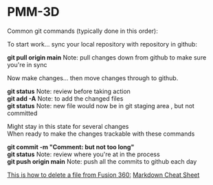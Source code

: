 # PMM-3D


Common git commands (typically done in this order):

To start work... sync your local repository with repository in github:

**git pull origin main**  Note: pull changes down from github to make sure you're in sync

Now make changes... then move changes through to github.<br />

**git status**   Note: review before taking action<br />
**git add -A**   Note: to add the changed files<br />
**git status**   Note: new file would now be in git staging area , but not committed<br />

Might stay in this state for several changes<br />
When ready to make the changes trackable with these commands<br />

**git commit -m "Comment: but not too long"**<br />
**git status**   Note: review where you're at in the process<br />
**git push origin main**  Note: push all the commits to github each day<br />


[This is how to delete a file from Fusion 360:](https://www.reddit.com/r/Fusion360/comments/lnhr04/delete_project_in_fusion_360/)
[Markdown Cheat Sheet](https://www.thesawmillgrinders.com/index.php/2022/01/21/how-to-write-readme-md-using-markdown/)

